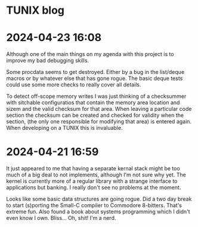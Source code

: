 TUNIX blog
==========

# 2024-04-23 16:08

Although one of the main things on my
agenda with this project is to improve
my bad debugging skills.

Some procdata seems to get destroyed.
Either by a bug in the list/deque macros
or by whatever else that has gone rogue.
The basic deque tests could use some
more checks to really cover all details.

To detect off-scope memory writes I was
just thinking of a checksummer with
sitchable configuratios that contain
the memory area location and sizem and
the valid checksum for that area.  When
leaving a particular code section the
checksum can be created and checked for
validity when the section, (the only one
responsible for modifying that area) is
entered again.  When developing on a
TUNIX this is invaluable.

# 2024-04-21 16:59

It just appeared to me that having a
separate kernal stack might be too much
of a big deal to not implements,
although I'm not sure why yet.  The
kernel is currently more of a regular
library with a strange interface to
applications but banking.  I really
don't see no problems at the moment.

Looks like some basic data structures
are going rogue.  Did a two day break
to start (s)porting the Small-C compiler
to Commodore 8-bitters.  That's extreme
fun.  Also found a book about systems
programming which I didn't even know I
own.  Bliss...  Oh, shit!  I'm a nerd.
